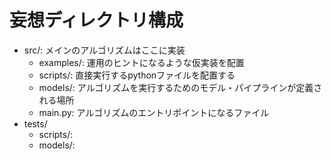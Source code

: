 # 妄想ディレクトリ構成
- src/: メインのアルゴリズムはここに実装
    - examples/: 運用のヒントになるような仮実装を配置
    - scripts/: 直接実行するpythonファイルを配置する
    - models/: アルゴリズムを実行するためのモデル・パイプラインが定義される場所
    - main.py: アルゴリズムのエントリポイントになるファイル
- tests/
    - scripts/: 
    - models/: 
